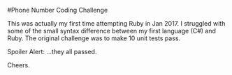 #Phone Number Coding Challenge

This was actually my first time attempting Ruby in Jan 2017. I struggled with some of the small syntax difference between my first language (C#) and Ruby. The original challenge was to make 10 unit tests pass. 


Spoiler Alert: ...they all passed.

Cheers.
